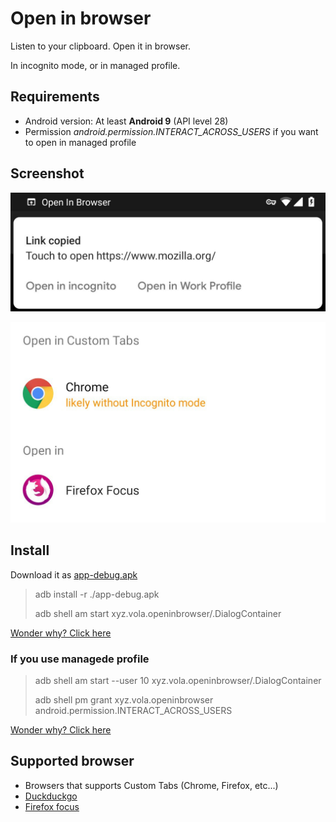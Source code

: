 # Open in browser

Listen to your clipboard. Open it in browser.

In incognito mode, or in managed profile.

## Requirements

-   Android version: At least **Android 9** (API level 28)
-   Permission _android.permission.INTERACT_ACROSS_USERS_ if you want to open in managed profile

## Screenshot

![image](./screenshots/notification.jpg)

![image](./screenshots/dialog.jpg)

## Install

Download it as [app-debug.apk](https://github.com/Vola-Studio/Open-in-browser/releases)

> adb install -r ./app-debug.apk
>
> adb shell am start xyz.vola.openinbrowser/.DialogContainer

[Wonder why? Click here](https://developer.android.com/about/versions/pie/power#buckets)

### If you use managede profile

> adb shell am start --user 10 xyz.vola.openinbrowser/.DialogContainer
>
> adb shell pm grant xyz.vola.openinbrowser android.permission.INTERACT_ACROSS_USERS

[Wonder why? Click here](https://source.android.com/devices/tech/admin/multiuser-apps)

## Supported browser

-   Browsers that supports Custom Tabs (Chrome, Firefox, etc...)
-   [Duckduckgo](https://play.google.com/store/apps/details?id=com.duckduckgo.mobile.android)
-   [Firefox focus](https://play.google.com/store/apps/details?id=org.mozilla.focus)
